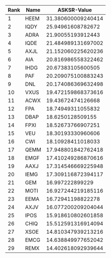 |Rank|Name|ASKSR-Value|
| ------------- | ------------- |------------- | 
| 1  | HEEM  | 31.380600009240414  |
| 2  | IQDY  | 25.94961608782672  |
| 3  | ADRA  | 21.90055193912443  |
| 4  | IQDE  | 21.484989131697002  |
| 5  | AXJL  | 21.152060225620236  |
| 6  | AIA  | 20.816986558322462  |
| 7  | IHDG  | 20.67383105600505  |
| 8  | PAF  | 20.209075100883243  |
| 9  | DNL  | 20.174086369632498  |
| 10  | VXUS  | 19.472159868373616  |
| 11  | ACWX  | 19.43672474126668  |
| 12  | FPA  | 18.74949311055832  |
| 13  | DBAP  | 18.6250128509155  |
| 14  | FPXI  | 18.52673766907251  |
| 15  | VEU  | 18.30193330960606  |
| 16  | CWI  | 18.10928411018033  |
| 17  | QEMM  | 17.948801842762418  |
| 18  | EMGF  | 17.410249286870616  |
| 19  | AAXJ  | 17.314546669225948  |
| 20  | IEMG  | 17.309116872394117  |
| 21  | GEM  | 16.997222899229  |
| 22  | MOTI  | 16.927244219185116  |
| 23  | EEMA  | 16.72941198822278  |
| 24  | AXJV  | 16.077200209204044  |
| 25  | IPOS  | 15.918610802601858  |
| 26  | CHIQ  | 15.512591316914094  |
| 27  | XSOE  | 14.810347939213216  |
| 28  | EMCG  | 14.638849977652042  |
| 29  | REMX  | 14.402618092939644  |
